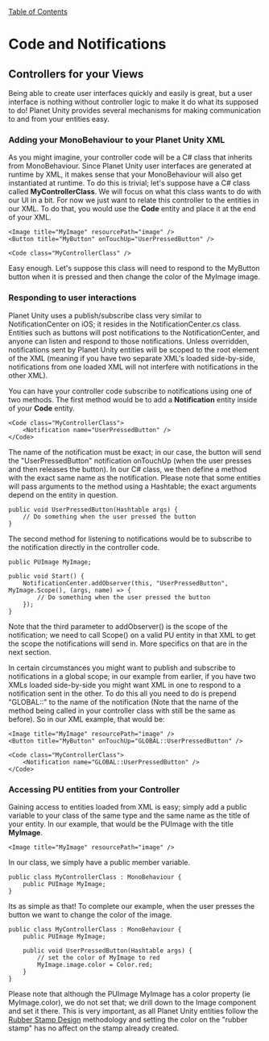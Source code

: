 [Table of Contents](https://github.com/SmallPlanetUnity/PlanetUnity2/blob/master/Documentation/TableOfContents.md)

# Code and Notifications

## Controllers for your Views

Being able to create user interfaces quickly and easily is great, but a user interface is nothing without controller logic to make it do what its supposed to do! Planet Unity provides several mechanisms for making communication to and from your entities easy.

### Adding your MonoBehaviour to your Planet Unity XML

As you might imagine, your controller code will be a C# class that inherits from MonoBehaviour. Since Planet Unity user interfaces are generated at runtime by XML, it makes sense that your MonoBehaviour will also get instantiated at runtime. To do this is trivial; let's suppose have a C# class called **MyControllerClass**.  We will focus on what this class wants to do with our UI in a bit. For now we just want to relate this controller to the entities in our XML. To do that, you would use the **Code** entity and place it at the end of your XML.

````
<Image title="MyImage" resourcePath="image" />
<Button title="MyButton" onTouchUp="UserPressedButton" />

<Code class="MyControllerClass" />
````
Easy enough. Let's suppose this class will need to respond to the MyButton button when it is pressed and then change the color of the MyImage image.

### Responding to user interactions

Planet Unity uses a publish/subscribe class very similar to NotificationCenter on iOS; it resides in the NotificationCenter.cs class. Entities such as buttons will post notifications to the NotificationCenter, and anyone can listen and respond to those notifications. Unless overridden, notifications sent by Planet Unity entities will be scoped to the root element of the XML (meaning if you have two separate XML's loaded side-by-side, notifications from one loaded XML will not interfere with notifications in the other XML).

You can have your controller code subscribe to notifications using one of two methods.  The first method would be to add a **Notification** entity inside of your **Code** entity.

````
<Code class="MyControllerClass">
	<Notification name="UserPressedButton" />
</Code>
````

The name of the notification must be exact; in our case, the button will send the "UserPressedButton" notification onTouchUp (when the user presses and then releases the button).  In our C# class, we then define a method with the exact same name as the notification. Please note that some entities will pass arguments to the method using a Hashtable; the exact arguments depend on the entity in question.

````
public void UserPressedButton(Hashtable args) {
	// Do something when the user pressed the button
}
````

The second method for listening to notifications would be to subscribe to the notification directly in the controller code.

````
public PUImage MyImage;

public void Start() {
	NotificationCenter.addObserver(this, "UserPressedButton", MyImage.Scope(), (args, name) => {
		// Do something when the user pressed the button
	});
}
````

Note that the third parameter to addObserver() is the scope of the notification; we need to call Scope() on a valid PU entity in that XML to get the scope the notifications will send in.  More specifics on that are in the next section.

In certain circumstances you might want to publish and subscribe to notifications in a global scope; in our example from earlier, if you have two XMLs loaded side-by-side you might want XML in one to respond to a notification sent in the other.  To do this all you need to do is prepend "GLOBAL::" to the name of the notification (Note that the name of the method being called in your controller class with still be the same as before).  So in our XML example, that would be:

````
<Image title="MyImage" resourcePath="image" />
<Button title="MyButton" onTouchUp="GLOBAL::UserPressedButton" />

<Code class="MyControllerClass">
	<Notification name="GLOBAL::UserPressedButton" />
</Code>
````

### Accessing PU entities from your Controller

Gaining access to entities loaded from XML is easy; simply add a public variable to your class of the same type and the same name as the title of your entity.  In our example, that would be the PUImage with the title **MyImage**.

````
<Image title="MyImage" resourcePath="image" />
````

In our class, we simply have a public member variable.

````
public class MyControllerClass : MonoBehaviour {
	public PUImage MyImage;
}
````

Its as simple as that! To complete our example, when the user presses the button we want to change the color of the image.

````
public class MyControllerClass : MonoBehaviour {
	public PUImage MyImage;
	
	public void UserPressedButton(Hashtable args) {
		// set the color of MyImage to red
		MyImage.image.color = Color.red;
	}
}
````

Please note that although the PUImage MyImage has a color property (ie MyImage.color), we do not set that; we drill down to the Image component and set it there. This is very important, as all Planet Unity entities follow the [Rubber Stamp Design](https://github.com/SmallPlanetUnity/PlanetUnity2/blob/master/Documentation/PlanetUnityAPI_RubberStampDesign.md) methodology and setting the color on the "rubber stamp" has no affect on the stamp already created.